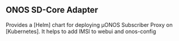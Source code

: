 ## ONOS SD-Core Adapter

Provides a [Helm] chart for deploying µONOS Subscriber Proxy on [Kubernetes].
It helps to add IMSI to webui and onos-config
